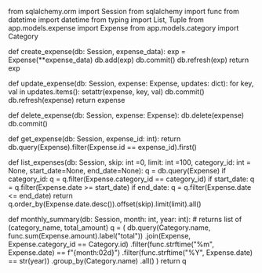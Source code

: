 from sqlalchemy.orm import Session
from sqlalchemy import func
from datetime import datetime
from typing import List, Tuple
from app.models.expense import Expense
from app.models.category import Category

def create_expense(db: Session, expense_data):
    exp = Expense(**expense_data)
    db.add(exp)
    db.commit()
    db.refresh(exp)
    return exp

def update_expense(db: Session, expense: Expense, updates: dict):
    for key, val in updates.items():
        setattr(expense, key, val)
    db.commit()
    db.refresh(expense)
    return expense

def delete_expense(db: Session, expense: Expense):
    db.delete(expense)
    db.commit()

def get_expense(db: Session, expense_id: int):
    return db.query(Expense).filter(Expense.id == expense_id).first()

def list_expenses(db: Session, skip: int =0, limit: int =100, category_id: int = None, start_date=None, end_date=None):
    q = db.query(Expense)
    if category_id:
        q = q.filter(Expense.category_id == category_id)
    if start_date:
        q = q.filter(Expense.date >= start_date)
    if end_date:
        q = q.filter(Expense.date <= end_date)
    return q.order_by(Expense.date.desc()).offset(skip).limit(limit).all()

def monthly_summary(db: Session, month: int, year: int):
    # returns list of (category_name, total_amount)
    q = (
        db.query(Category.name, func.sum(Expense.amount).label("total"))
        .join(Expense, Expense.category_id == Category.id)
        .filter(func.strftime("%m", Expense.date) == f"{month:02d}")
        .filter(func.strftime("%Y", Expense.date) == str(year))
        .group_by(Category.name)
        .all()
    )
    return q
